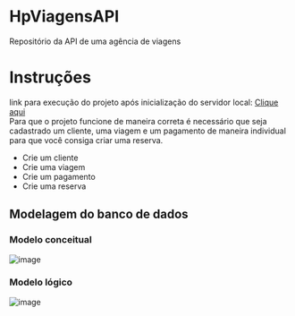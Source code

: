 # HpViagensAPI
 Repositório da API de uma agência de viagens
# Instruções
link para execução do projeto após inicialização do servidor local: [Clique aqui](http://localhost:8080/swagger-ui/index.html) <br>
Para que o projeto funcione de maneira correta é necessário que seja cadastrado um cliente, uma viagem e um pagamento de maneira individual para que você consiga criar uma reserva.
- Crie um cliente
- Crie uma viagem
- Crie um pagamento
- Crie uma reserva
## Modelagem do banco de dados
### Modelo conceitual
![image](https://github.com/heitorpimentel/HpViagensAPI/assets/130229709/dcd383a3-7d73-4d7f-8a3a-a9bb380bde1c)
### Modelo lógico
![image](https://github.com/heitorpimentel/HpViagensAPI/assets/130229709/17328a10-bcc2-405f-b70a-6057eaaed9c2)
